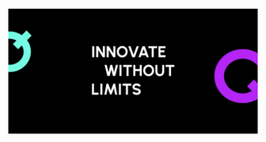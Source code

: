 ![Innovate Without Limits](https://github.com/qarote/.github/blob/main/images/innovate.withou.limits.png)